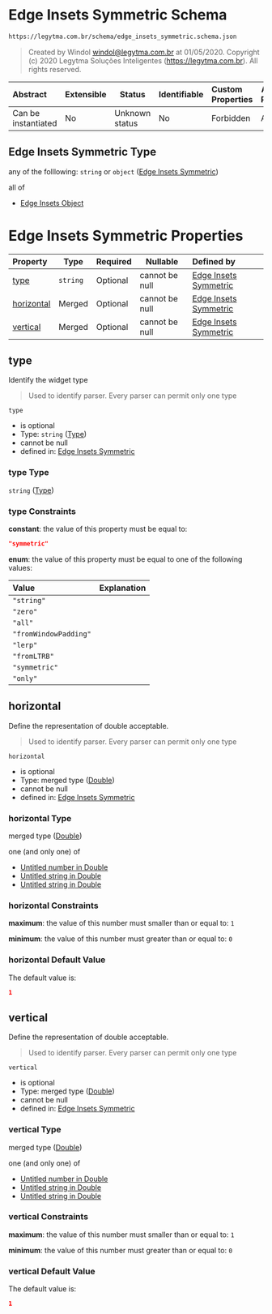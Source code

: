 # Edge Insets Symmetric Schema

```txt
https://legytma.com.br/schema/edge_insets_symmetric.schema.json
```




> Created by Windol [windol@legytma.com.br](mailto:windol@legytma.com.br) at 01/05/2020.
> Copyright (c) 2020 Legytma Soluções Inteligentes (<https://legytma.com.br>). All rights reserved.
>

| Abstract            | Extensible | Status         | Identifiable | Custom Properties | Additional Properties | Access Restrictions | Defined In                                                                                              |
| :------------------ | ---------- | -------------- | ------------ | :---------------- | --------------------- | ------------------- | ------------------------------------------------------------------------------------------------------- |
| Can be instantiated | No         | Unknown status | No           | Forbidden         | Allowed               | none                | [edge_insets_symmetric.schema.json](../schema/edge_insets_symmetric.schema.json "open original schema") |

## Edge Insets Symmetric Type

any of the folllowing: `string` or `object` ([Edge Insets Symmetric](edge_insets_symmetric.md))

all of

-   [Edge Insets Object](edge_insets-oneof-edge-insets-object.md "check type definition")

# Edge Insets Symmetric Properties

| Property                  | Type     | Required | Nullable       | Defined by                                                                                                                                                |
| :------------------------ | -------- | -------- | -------------- | :-------------------------------------------------------------------------------------------------------------------------------------------------------- |
| [type](#type)             | `string` | Optional | cannot be null | [Edge Insets Symmetric](edge_insets_symmetric-properties-type.md "https&#x3A;//legytma.com.br/schema/edge_insets_symmetric.schema.json#/properties/type") |
| [horizontal](#horizontal) | Merged   | Optional | cannot be null | [Edge Insets Symmetric](app_bar_theme-properties-double.md "https&#x3A;//legytma.com.br/schema/double.schema.json#/properties/horizontal")                |
| [vertical](#vertical)     | Merged   | Optional | cannot be null | [Edge Insets Symmetric](app_bar_theme-properties-double.md "https&#x3A;//legytma.com.br/schema/double.schema.json#/properties/vertical")                  |

## type

Identify the widget type


> Used to identify parser. Every parser can permit only one type
>

`type`

-   is optional
-   Type: `string` ([Type](edge_insets_symmetric-properties-type.md))
-   cannot be null
-   defined in: [Edge Insets Symmetric](edge_insets_symmetric-properties-type.md "https&#x3A;//legytma.com.br/schema/edge_insets_symmetric.schema.json#/properties/type")

### type Type

`string` ([Type](edge_insets_symmetric-properties-type.md))

### type Constraints

**constant**: the value of this property must be equal to:

```json
"symmetric"
```

**enum**: the value of this property must be equal to one of the following values:

| Value                 | Explanation |
| :-------------------- | ----------- |
| `"string"`            |             |
| `"zero"`              |             |
| `"all"`               |             |
| `"fromWindowPadding"` |             |
| `"lerp"`              |             |
| `"fromLTRB"`          |             |
| `"symmetric"`         |             |
| `"only"`              |             |

## horizontal

Define the representation of double acceptable.


> Used to identify parser. Every parser can permit only one type
>

`horizontal`

-   is optional
-   Type: merged type ([Double](app_bar_theme-properties-double.md))
-   cannot be null
-   defined in: [Edge Insets Symmetric](app_bar_theme-properties-double.md "https&#x3A;//legytma.com.br/schema/double.schema.json#/properties/horizontal")

### horizontal Type

merged type ([Double](app_bar_theme-properties-double.md))

one (and only one) of

-   [Untitled number in Double](double-definitions-doublenumber.md "check type definition")
-   [Untitled string in Double](double-definitions-doublestring.md "check type definition")
-   [Untitled string in Double](double-definitions-doubleenum.md "check type definition")

### horizontal Constraints

**maximum**: the value of this number must smaller than or equal to: `1`

**minimum**: the value of this number must greater than or equal to: `0`

### horizontal Default Value

The default value is:

```json
1
```

## vertical

Define the representation of double acceptable.


> Used to identify parser. Every parser can permit only one type
>

`vertical`

-   is optional
-   Type: merged type ([Double](app_bar_theme-properties-double.md))
-   cannot be null
-   defined in: [Edge Insets Symmetric](app_bar_theme-properties-double.md "https&#x3A;//legytma.com.br/schema/double.schema.json#/properties/vertical")

### vertical Type

merged type ([Double](app_bar_theme-properties-double.md))

one (and only one) of

-   [Untitled number in Double](double-definitions-doublenumber.md "check type definition")
-   [Untitled string in Double](double-definitions-doublestring.md "check type definition")
-   [Untitled string in Double](double-definitions-doubleenum.md "check type definition")

### vertical Constraints

**maximum**: the value of this number must smaller than or equal to: `1`

**minimum**: the value of this number must greater than or equal to: `0`

### vertical Default Value

The default value is:

```json
1
```
